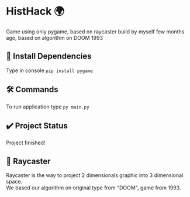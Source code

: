 # HistHack :earth_africa:
Game using only pygame, based on raycaster build by myself few months ago, based on algorithm on DOOM 1993

## :dart: Install Dependencies
Type in console `pip install pygame`

## :hammer_and_wrench: Commands
To run application type `py main.py`

## :heavy_check_mark: Project Status
Project finished!

## :movie_camera: Raycaster
Raycaster is the way to project 2 dimensionals graphic into 3 dimensional space. \
We based our algorithm on original type from "DOOM", game from 1993.
